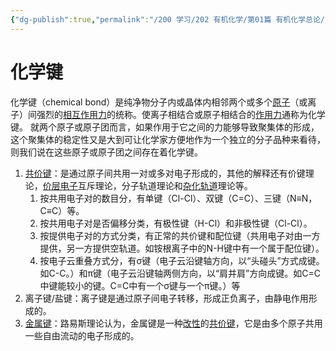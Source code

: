 ```yaml
---
{"dg-publish":true,"permalink":"/200 学习/202 有机化学/第01篇 有机化学总论/第01章 绪论/第2节 化学键和共价键/化学键/","title":"化学键","created":"2024-01-25T18:45:03.000+08:00","updated":"2024-02-08T00:23:31.225+08:00"}
---
```


# 化学键
化学键（chemical bond）是纯净物分子内或晶体内相邻两个或多个[原子](https://baike.baidu.com/item/%E5%8E%9F%E5%AD%90/420269?fromModule=lemma_inlink)（或离子）间强烈的[相互作用力](https://baike.baidu.com/item/%E7%9B%B8%E4%BA%92%E4%BD%9C%E7%94%A8%E5%8A%9B/8750748?fromModule=lemma_inlink)的统称。使离子相结合或原子相结合的[作用力](https://baike.baidu.com/item/%E4%BD%9C%E7%94%A8%E5%8A%9B/9884994?fromModule=lemma_inlink)通称为化学键。
就两个原子或原子团而言，如果作用于它之间的力能够导致聚集体的形成，这个聚集体的稳定性又是大到可让化学家方便地作为一个独立的分子品种来看待，则我们说在这些原子或原子团之间存在着化学键。

1. [共价键](https://baike.baidu.com/item/%E5%85%B1%E4%BB%B7%E9%94%AE/549226?fromModule=lemma_inlink)：是通过原子间共用一对或多对电子形成的，其他的解释还有价键理论，[价层电子](https://baike.baidu.com/item/%E4%BB%B7%E5%B1%82%E7%94%B5%E5%AD%90/1537137?fromModule=lemma_inlink)互斥理论，分子轨道理论和[杂化轨道](https://baike.baidu.com/item/%E6%9D%82%E5%8C%96%E8%BD%A8%E9%81%93/0?fromModule=lemma_inlink)理论等。
	1. 按共用电子对的数目分，有单键（Cl-Cl）、双键（C=C）、三键（N≡N，C≡C）等。
	2. 按共用电子对是否偏移分类，有极性键（H-Cl）和非极性键（Cl-Cl）。
	3. 按提供电子对的方式分类，有正常的共价键和配位键（共用电子对由一方提供，另一方提供空轨道。如铵根离子中的N-H键中有一个属于配位键）。
	4. 按电子云重叠方式分，有σ键（电子云沿键轴方向，以“头碰头”方式成键。如C-C。）和π键（电子云沿键轴两侧方向，以“肩并肩”方向成键。如C=C中键能较小的键。C=C中有一个σ键与一个π键。）等
2. 离子键/盐键：离子键是通过原子间电子转移，形成正负离子，由静电作用形成的。
3. [金属键](https://baike.baidu.com/item/%E9%87%91%E5%B1%9E%E9%94%AE/6414358?fromModule=lemma_inlink)：路易斯理论认为，金属键是一种[改性](https://baike.baidu.com/item/%E6%94%B9%E6%80%A7/10683428?fromModule=lemma_inlink)的[共价键](https://baike.baidu.com/item/%E5%85%B1%E4%BB%B7%E9%94%AE/549226?fromModule=lemma_inlink)，它是由多个原子共用一些自由流动的电子形成的。

